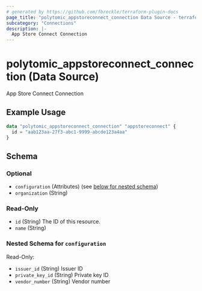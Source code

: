 ```yaml
---
# generated by https://github.com/fbreckle/terraform-plugin-docs
page_title: "polytomic_appstoreconnect_connection Data Source - terraform-provider-polytomic"
subcategory: "Connections"
description: |-
  App Store Connect Connection
---
```


# polytomic_appstoreconnect_connection (Data Source)

App Store Connect Connection

## Example Usage

```terraform
data "polytomic_appstoreconnect_connection" "appstoreconnect" {
  id = "aab123aa-27f3-abc1-9999-abcde123a4aa"
}
```

<!-- schema generated by tfplugindocs -->
## Schema

### Optional

- `configuration` (Attributes) (see [below for nested schema](#nestedatt--configuration))
- `organization` (String)

### Read-Only

- `id` (String) The ID of this resource.
- `name` (String)

<a id="nestedatt--configuration"></a>
### Nested Schema for `configuration`

Read-Only:

- `issuer_id` (String) Issuer ID
- `private_key_id` (String) Private key ID
- `vendor_number` (String) Vendor number


